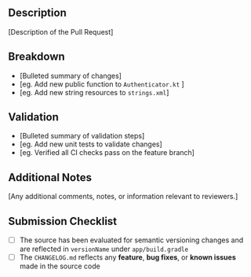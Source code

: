 ## Description

[Description of the Pull Request]

## Breakdown

- [Bulleted summary of changes]
- [eg. Add new public function to `Authenticator.kt` ]
- [eg. Add new string resources to `strings.xml`]

## Validation

- [Bulleted summary of validation steps]
- [eg. Add new unit tests to validate changes]
- [eg. Verified all CI checks pass on the feature branch]

## Additional Notes

[Any additional comments, notes, or information relevant to reviewers.]

## Submission Checklist
 - [ ] The source has been evaluated for semantic versioning changes and are reflected in ```versionName``` under `app/build.gradle`
 - [ ] The `CHANGELOG.md` reflects any **feature**, **bug fixes**, or **known issues** made in the source code
